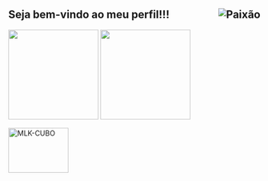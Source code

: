 ## Seja bem-vindo ao meu perfil!!! <img align="right" alt="Paixão"  src="https://visitor-badge.glitch.me/badge?page_id=paixaoS2">
<div>
  <img height="180em" src="https://github-readme-stats.vercel.app/api?username=paixaoS2&show_icons=true&theme=dracula&include_all_commits=true&count_private=true"/>
  <img height="180em" src="https://github-readme-stats.vercel.app/api/top-langs/?username=paixaoS2&layout=compact&langs_count=10&theme=dracula"/>
</div>

 <a href="https://dart.dev/" target="_blank"> <img align="center" alt="MLK-CUBO" height="90" width="120" src="https://123marcas.com.br/wp-content/uploads/2016/11/rubik.gif"></a>

